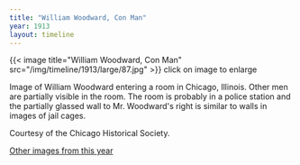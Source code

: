 ```yaml
---
title: "William Woodward, Con Man"
year: 1913
layout: timeline
---
```


{{< image title="William Woodward, Con Man" src="/img/timeline/1913/large/87.jpg" >}}
click on image to enlarge

Image of William Woodward entering a room in Chicago, Illinois. Other men are partially visible in the room. The room is probably in a police station and the partially glassed wall to Mr. Woodward's right is similar to walls in images of jail cages. 

Courtesy of the Chicago Historical Society.

[Other images from this year](/historical/timeline/1913)